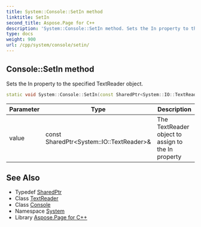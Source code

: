 ```yaml
---
title: System::Console::SetIn method
linktitle: SetIn
second_title: Aspose.Page for C++
description: 'System::Console::SetIn method. Sets the In property to the specified TextReader object in C++.'
type: docs
weight: 900
url: /cpp/system/console/setin/
---
```

## Console::SetIn method


Sets the In property to the specified TextReader object.

```cpp
static void System::Console::SetIn(const SharedPtr<System::IO::TextReader> &value)
```


| Parameter | Type | Description |
| --- | --- | --- |
| value | const SharedPtr\<System::IO::TextReader\>\& | The TextReader object to assign to the In property |

## See Also

* Typedef [SharedPtr](../../sharedptr/)
* Class [TextReader](../../../system.io/textreader/)
* Class [Console](../)
* Namespace [System](../../)
* Library [Aspose.Page for C++](../../../)
